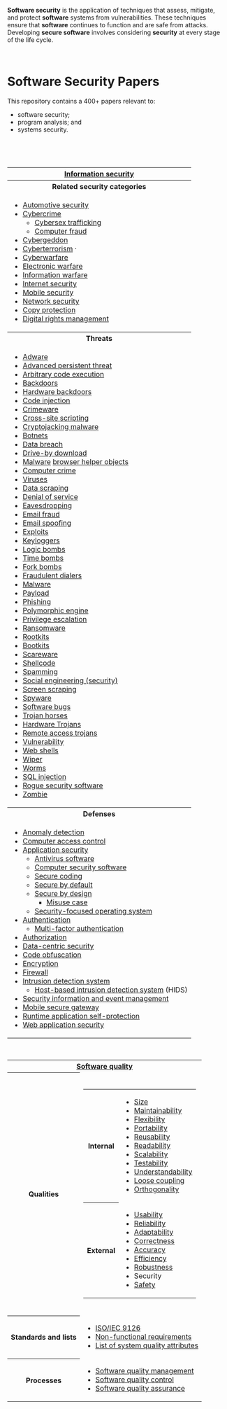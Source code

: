 <p><strong>Software security</strong>&nbsp;is the application of techniques that assess, mitigate, and protect&nbsp;<strong>software</strong>&nbsp;systems from vulnerabilities. These techniques ensure that&nbsp;<strong>software</strong>&nbsp;continues to function and are safe from attacks. Developing&nbsp;<strong>secure software</strong>&nbsp;involves considering&nbsp;<strong>security</strong>&nbsp;at every stage of the life cycle.</p>

</br>

# Software Security Papers

This repository contains a 400+ papers relevant to:
* software security;
* program analysis; and
* systems security.

</br>

<p>&nbsp;</p>
<table class="sidebar nomobile hlist">
<tbody>
<tr>
<th class="sidebar-title-with-pretitle"><a title="Information security" href="https://en.wikipedia.org/wiki/Information_security">Information security</a></th>
</tr>
<tr>
<th class="sidebar-heading">Related security categories</th>
</tr>
<tr>
<td class="sidebar-content">
<ul>
<li><a title="Automotive security" href="https://en.wikipedia.org/wiki/Automotive_security">Automotive security</a></li>
<li><a title="Cybercrime" href="https://en.wikipedia.org/wiki/Cybercrime">Cybercrime</a>&nbsp;
<ul>
<li><a title="Cybersex trafficking" href="https://en.wikipedia.org/wiki/Cybersex_trafficking">Cybersex trafficking</a></li>
<li><a title="Computer fraud" href="https://en.wikipedia.org/wiki/Computer_fraud">Computer fraud</a></li>
</ul>
</li>
<li><a title="Cybergeddon" href="https://en.wikipedia.org/wiki/Cybergeddon">Cybergeddon</a></li>
<li><a title="Cyberterrorism" href="https://en.wikipedia.org/wiki/Cyberterrorism">Cyberterrorism</a>&nbsp;&middot;</li>
<li><a title="Cyberwarfare" href="https://en.wikipedia.org/wiki/Cyberwarfare">Cyberwarfare</a></li>
<li><a title="Electronic warfare" href="https://en.wikipedia.org/wiki/Electronic_warfare">Electronic warfare</a></li>
<li><a title="Information warfare" href="https://en.wikipedia.org/wiki/Information_warfare">Information warfare</a></li>
<li><a title="Internet security" href="https://en.wikipedia.org/wiki/Internet_security">Internet security</a></li>
<li><a title="Mobile security" href="https://en.wikipedia.org/wiki/Mobile_security">Mobile security</a></li>
<li><a title="Network security" href="https://en.wikipedia.org/wiki/Network_security">Network security</a></li>
<li><a title="Copy protection" href="https://en.wikipedia.org/wiki/Copy_protection">Copy protection</a></li>
<li><a title="Digital rights management" href="https://en.wikipedia.org/wiki/Digital_rights_management">Digital rights management</a></li>
</ul>
</td>
</tr>
<tr>
<th class="sidebar-heading">Threats</th>
</tr>
<tr>
<td class="sidebar-content">
<ul>
<li><a title="Adware" href="https://en.wikipedia.org/wiki/Adware">Adware</a></li>
<li><a title="Advanced persistent threat" href="https://en.wikipedia.org/wiki/Advanced_persistent_threat">Advanced persistent threat</a></li>
<li><a title="Arbitrary code execution" href="https://en.wikipedia.org/wiki/Arbitrary_code_execution">Arbitrary code execution</a></li>
<li><a title="Backdoor (computing)" href="https://en.wikipedia.org/wiki/Backdoor_(computing)">Backdoors</a></li>
<li><a class="mw-redirect" title="Hardware backdoors" href="https://en.wikipedia.org/wiki/Hardware_backdoors">Hardware backdoors</a></li>
<li><a title="Code injection" href="https://en.wikipedia.org/wiki/Code_injection">Code injection</a></li>
<li><a title="Crimeware" href="https://en.wikipedia.org/wiki/Crimeware">Crimeware</a></li>
<li><a title="Cross-site scripting" href="https://en.wikipedia.org/wiki/Cross-site_scripting">Cross-site scripting</a></li>
<li><a title="Cryptojacking malware" href="https://en.wikipedia.org/wiki/Cryptojacking_malware">Cryptojacking malware</a></li>
<li><a title="Botnet" href="https://en.wikipedia.org/wiki/Botnet">Botnets</a></li>
<li><a title="Data breach" href="https://en.wikipedia.org/wiki/Data_breach">Data breach</a></li>
<li><a title="Drive-by download" href="https://en.wikipedia.org/wiki/Drive-by_download">Drive-by download</a></li>
<li><a title="Malware" href="https://en.wikipedia.org/wiki/Malware">Malware</a>&nbsp;<a class="mw-redirect" title="Browser helper object" href="https://en.wikipedia.org/wiki/Browser_helper_object">browser helper objects</a></li>
<li><a class="mw-redirect" title="Computer crime" href="https://en.wikipedia.org/wiki/Computer_crime">Computer crime</a></li>
<li><a title="Computer virus" href="https://en.wikipedia.org/wiki/Computer_virus">Viruses</a></li>
<li><a title="Data scraping" href="https://en.wikipedia.org/wiki/Data_scraping">Data scraping</a></li>
<li><a class="mw-redirect" title="Denial of service" href="https://en.wikipedia.org/wiki/Denial_of_service">Denial of service</a></li>
<li><a title="Eavesdropping" href="https://en.wikipedia.org/wiki/Eavesdropping">Eavesdropping</a></li>
<li><a title="Email fraud" href="https://en.wikipedia.org/wiki/Email_fraud">Email fraud</a></li>
<li><a title="Email spoofing" href="https://en.wikipedia.org/wiki/Email_spoofing">Email spoofing</a></li>
<li><a title="Exploit (computer security)" href="https://en.wikipedia.org/wiki/Exploit_(computer_security)">Exploits</a></li>
<li><a class="mw-redirect" title="Keylogger" href="https://en.wikipedia.org/wiki/Keylogger">Keyloggers</a></li>
<li><a title="Logic bomb" href="https://en.wikipedia.org/wiki/Logic_bomb">Logic bombs</a></li>
<li><a title="Time bomb (software)" href="https://en.wikipedia.org/wiki/Time_bomb_(software)">Time bombs</a></li>
<li><a title="Fork bomb" href="https://en.wikipedia.org/wiki/Fork_bomb">Fork bombs</a></li>
<li><a title="Dialer" href="https://en.wikipedia.org/wiki/Dialer#Fraudulent_dialer">Fraudulent dialers</a></li>
<li><a title="Malware" href="https://en.wikipedia.org/wiki/Malware">Malware</a></li>
<li><a title="Payload (computing)" href="https://en.wikipedia.org/wiki/Payload_(computing)">Payload</a></li>
<li><a title="Phishing" href="https://en.wikipedia.org/wiki/Phishing">Phishing</a></li>
<li><a title="Polymorphic engine" href="https://en.wikipedia.org/wiki/Polymorphic_engine">Polymorphic engine</a></li>
<li><a title="Privilege escalation" href="https://en.wikipedia.org/wiki/Privilege_escalation">Privilege escalation</a></li>
<li><a title="Ransomware" href="https://en.wikipedia.org/wiki/Ransomware">Ransomware</a></li>
<li><a title="Rootkit" href="https://en.wikipedia.org/wiki/Rootkit">Rootkits</a></li>
<li><a class="mw-redirect" title="Bootkit" href="https://en.wikipedia.org/wiki/Bootkit">Bootkits</a></li>
<li><a title="Scareware" href="https://en.wikipedia.org/wiki/Scareware">Scareware</a></li>
<li><a title="Shellcode" href="https://en.wikipedia.org/wiki/Shellcode">Shellcode</a></li>
<li><a title="Spamming" href="https://en.wikipedia.org/wiki/Spamming">Spamming</a></li>
<li><a title="Social engineering (security)" href="https://en.wikipedia.org/wiki/Social_engineering_(security)">Social engineering (security)</a></li>
<li><a class="mw-redirect" title="Screen scrape" href="https://en.wikipedia.org/wiki/Screen_scrape">Screen scraping</a></li>
<li><a title="Spyware" href="https://en.wikipedia.org/wiki/Spyware">Spyware</a></li>
<li><a title="Software bug" href="https://en.wikipedia.org/wiki/Software_bug">Software bugs</a></li>
<li><a title="Trojan horse (computing)" href="https://en.wikipedia.org/wiki/Trojan_horse_(computing)">Trojan horses</a></li>
<li><a title="Hardware Trojan" href="https://en.wikipedia.org/wiki/Hardware_Trojan">Hardware Trojans</a></li>
<li><a class="mw-redirect" title="Remote access trojan" href="https://en.wikipedia.org/wiki/Remote_access_trojan">Remote access trojans</a></li>
<li><a title="Vulnerability (computing)" href="https://en.wikipedia.org/wiki/Vulnerability_(computing)">Vulnerability</a></li>
<li><a title="Web shell" href="https://en.wikipedia.org/wiki/Web_shell">Web shells</a></li>
<li><a title="Wiper (malware)" href="https://en.wikipedia.org/wiki/Wiper_(malware)">Wiper</a></li>
<li><a title="Computer worm" href="https://en.wikipedia.org/wiki/Computer_worm">Worms</a></li>
<li><a title="SQL injection" href="https://en.wikipedia.org/wiki/SQL_injection">SQL injection</a></li>
<li><a title="Rogue security software" href="https://en.wikipedia.org/wiki/Rogue_security_software">Rogue security software</a></li>
<li><a title="Zombie (computing)" href="https://en.wikipedia.org/wiki/Zombie_(computing)">Zombie</a></li>
</ul>
</td>
</tr>
<tr>
<th class="sidebar-heading">Defenses</th>
</tr>
<tr>
<td class="sidebar-content">
<ul>
<li><a title="Anomaly detection" href="https://en.wikipedia.org/wiki/Anomaly_detection">Anomaly detection</a></li>
<li><a title="Computer access control" href="https://en.wikipedia.org/wiki/Computer_access_control">Computer access control</a></li>
<li><a title="Application security" href="https://en.wikipedia.org/wiki/Application_security">Application security</a>&nbsp;
<ul>
<li><a title="Antivirus software" href="https://en.wikipedia.org/wiki/Antivirus_software">Antivirus software</a></li>
<li><a title="Computer security software" href="https://en.wikipedia.org/wiki/Computer_security_software">Computer security software</a></li>
<li><a title="Secure coding" href="https://en.wikipedia.org/wiki/Secure_coding">Secure coding</a></li>
<li><a title="Secure by default" href="https://en.wikipedia.org/wiki/Secure_by_default">Secure by default</a></li>
<li><a title="Secure by design" href="https://en.wikipedia.org/wiki/Secure_by_design">Secure by design</a>&nbsp;
<ul>
<li><a title="Misuse case" href="https://en.wikipedia.org/wiki/Misuse_case">Misuse case</a></li>
</ul>
</li>
<li><a title="Security-focused operating system" href="https://en.wikipedia.org/wiki/Security-focused_operating_system">Security-focused operating system</a></li>
</ul>
</li>
<li><a title="Authentication" href="https://en.wikipedia.org/wiki/Authentication">Authentication</a>&nbsp;
<ul>
<li><a title="Multi-factor authentication" href="https://en.wikipedia.org/wiki/Multi-factor_authentication">Multi-factor authentication</a></li>
</ul>
</li>
<li><a title="Authorization" href="https://en.wikipedia.org/wiki/Authorization">Authorization</a></li>
<li><a title="Data-centric security" href="https://en.wikipedia.org/wiki/Data-centric_security">Data-centric security</a></li>
<li><a class="mw-redirect" title="Code obfuscation" href="https://en.wikipedia.org/wiki/Code_obfuscation">Code obfuscation</a></li>
<li><a title="Encryption" href="https://en.wikipedia.org/wiki/Encryption">Encryption</a></li>
<li><a title="Firewall (computing)" href="https://en.wikipedia.org/wiki/Firewall_(computing)">Firewall</a></li>
<li><a title="Intrusion detection system" href="https://en.wikipedia.org/wiki/Intrusion_detection_system">Intrusion detection system</a>&nbsp;
<ul>
<li><a title="Host-based intrusion detection system" href="https://en.wikipedia.org/wiki/Host-based_intrusion_detection_system">Host-based intrusion detection system</a>&nbsp;(HIDS)</li>
</ul>
</li>
<li><a title="Security information and event management" href="https://en.wikipedia.org/wiki/Security_information_and_event_management">Security information and event management</a></li>
<li><a title="Mobile secure gateway" href="https://en.wikipedia.org/wiki/Mobile_secure_gateway">Mobile secure gateway</a></li>
<li><a title="Runtime application self-protection" href="https://en.wikipedia.org/wiki/Runtime_application_self-protection">Runtime application self-protection</a></li>
<li><a title="Web application security" href="https://en.wikipedia.org/wiki/Web_application_security">Web application security</a></li>
</ul>
</td>
</tr>
</tbody>
</table>
<p>&nbsp;</p>
<table class="nowraplinks hlist mw-collapsible autocollapse navbox-inner mw-made-collapsible">
<tbody>
<tr>
<th class="navbox-title" colspan="2" scope="col">
<div id="Software_quality"><a title="" href="https://en.wikipedia.org/wiki/Software_quality">Software quality</a></div>
</th>
</tr>
<tr>
<th class="navbox-group" scope="row">Qualities</th>
<td class="navbox-list navbox-odd">
<div>&nbsp;</div>
<table class="nowraplinks navbox-subgroup">
<tbody>
<tr>
<th class="navbox-group" scope="row">Internal</th>
<td class="navbox-list navbox-odd">
<div>
<ul>
<li><a title="Software sizing" href="https://en.wikipedia.org/wiki/Software_sizing">Size</a></li>
<li><a title="Maintainability" href="https://en.wikipedia.org/wiki/Maintainability#Software_engineering">Maintainability</a></li>
<li><a title="Flexibility (engineering)" href="https://en.wikipedia.org/wiki/Flexibility_(engineering)">Flexibility</a></li>
<li><a title="Software portability" href="https://en.wikipedia.org/wiki/Software_portability">Portability</a></li>
<li><a title="Reusability" href="https://en.wikipedia.org/wiki/Reusability">Reusability</a></li>
<li><a title="Computer programming" href="https://en.wikipedia.org/wiki/Computer_programming#Readability_of_source_code">Readability</a></li>
<li><a title="Scalability" href="https://en.wikipedia.org/wiki/Scalability">Scalability</a></li>
<li><a title="Software testability" href="https://en.wikipedia.org/wiki/Software_testability">Testability</a></li>
<li><a class="mw-redirect" title="Understandability" href="https://en.wikipedia.org/wiki/Understandability">Understandability</a></li>
<li><a title="Loose coupling" href="https://en.wikipedia.org/wiki/Loose_coupling">Loose coupling</a></li>
<li><a title="Orthogonality (programming)" href="https://en.wikipedia.org/wiki/Orthogonality_(programming)">Orthogonality</a></li>
</ul>
</div>
</td>
</tr>
<tr>
<th class="navbox-group" scope="row">External</th>
<td class="navbox-list navbox-even">
<div>
<ul>
<li><a title="Usability" href="https://en.wikipedia.org/wiki/Usability">Usability</a></li>
<li><a title="Reliability engineering" href="https://en.wikipedia.org/wiki/Reliability_engineering">Reliability</a></li>
<li><a title="Adaptability" href="https://en.wikipedia.org/wiki/Adaptability">Adaptability</a></li>
<li><a title="Correctness (computer science)" href="https://en.wikipedia.org/wiki/Correctness_(computer_science)">Correctness</a></li>
<li><a title="Accuracy and precision" href="https://en.wikipedia.org/wiki/Accuracy_and_precision">Accuracy</a></li>
<li><a title="Algorithmic efficiency" href="https://en.wikipedia.org/wiki/Algorithmic_efficiency">Efficiency</a></li>
<li><a title="Robustness (computer science)" href="https://en.wikipedia.org/wiki/Robustness_(computer_science)">Robustness</a></li>
<li><a class="mw-selflink selflink">Security</a></li>
<li><a title="Software system safety" href="https://en.wikipedia.org/wiki/Software_system_safety">Safety</a></li>
</ul>
</div>
</td>
</tr>
</tbody>
</table>
<div>&nbsp;</div>
</td>
</tr>
<tr>
<th class="navbox-group" scope="row">Standards and lists</th>
<td class="navbox-list navbox-odd">
<div>
<ul>
<li><a title="ISO/IEC 9126" href="https://en.wikipedia.org/wiki/ISO/IEC_9126">ISO/IEC 9126</a></li>
<li><a title="Non-functional requirement" href="https://en.wikipedia.org/wiki/Non-functional_requirement#Examples">Non-functional requirements</a></li>
<li><a title="List of system quality attributes" href="https://en.wikipedia.org/wiki/List_of_system_quality_attributes">List of system quality attributes</a></li>
</ul>
</div>
</td>
</tr>
<tr>
<th class="navbox-group" scope="row">Processes</th>
<td class="navbox-list navbox-even">
<div>
<ul>
<li><a title="Software quality management" href="https://en.wikipedia.org/wiki/Software_quality_management">Software quality management</a></li>
<li><a title="Software quality control" href="https://en.wikipedia.org/wiki/Software_quality_control">Software quality control</a></li>
<li><a title="Software quality assurance" href="https://en.wikipedia.org/wiki/Software_quality_assurance">Software quality assurance</a></li>
</ul>
</div>
</td>
</tr>
</tbody>
</table>
